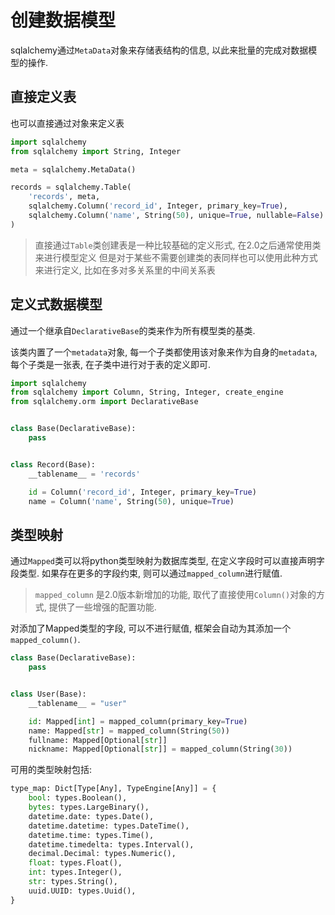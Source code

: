 # 创建数据模型

sqlalchemy通过`MetaData`对象来存储表结构的信息, 以此来批量的完成对数据模型的操作.

## 直接定义表

也可以直接通过对象来定义表

```python
import sqlalchemy
from sqlalchemy import String, Integer

meta = sqlalchemy.MetaData()

records = sqlalchemy.Table(
    'records', meta,
    sqlalchemy.Column('record_id', Integer, primary_key=True),
    sqlalchemy.Column('name', String(50), unique=True, nullable=False)
)

```

> 直接通过`Table`类创建表是一种比较基础的定义形式, 在2.0之后通常使用类来进行模型定义
> 但是对于某些不需要创建类的表同样也可以使用此种方式来进行定义, 比如在多对多关系里的中间关系表

## 定义式数据模型

通过一个继承自`DeclarativeBase`的类来作为所有模型类的基类.

该类内置了一个`metadata`对象, 每一个子类都使用该对象来作为自身的`metadata`, 每个子类是一张表, 在子类中进行对于表的定义即可.

```python
import sqlalchemy
from sqlalchemy import Column, String, Integer, create_engine
from sqlalchemy.orm import DeclarativeBase


class Base(DeclarativeBase):
    pass


class Record(Base):
    __tablename__ = 'records'

    id = Column('record_id', Integer, primary_key=True)
    name = Column('name', String(50), unique=True)
```



##  类型映射

通过`Mapped`类可以将python类型映射为数据库类型, 在定义字段时可以直接声明字段类型. 如果存在更多的字段约束, 则可以通过`mapped_column`进行赋值. 

> `mapped_column` 是2.0版本新增加的功能, 取代了直接使用`Column()`对象的方式, 提供了一些增强的配置功能.

对添加了Mapped类型的字段, 可以不进行赋值, 框架会自动为其添加一个`mapped_column()`.

```python
class Base(DeclarativeBase):
    pass


class User(Base):
    __tablename__ = "user"

    id: Mapped[int] = mapped_column(primary_key=True)
    name: Mapped[str] = mapped_column(String(50))
    fullname: Mapped[Optional[str]]
    nickname: Mapped[Optional[str]] = mapped_column(String(30))
```

可用的类型映射包括:

```python
type_map: Dict[Type[Any], TypeEngine[Any]] = {
    bool: types.Boolean(),
    bytes: types.LargeBinary(),
    datetime.date: types.Date(),
    datetime.datetime: types.DateTime(),
    datetime.time: types.Time(),
    datetime.timedelta: types.Interval(),
    decimal.Decimal: types.Numeric(),
    float: types.Float(),
    int: types.Integer(),
    str: types.String(),
    uuid.UUID: types.Uuid(),
}
```



